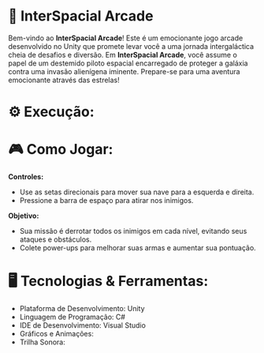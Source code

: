 # 🚀 InterSpacial Arcade

Bem-vindo ao **InterSpacial Arcade**! Este é um emocionante jogo arcade desenvolvido no Unity que promete levar você a uma jornada intergaláctica cheia de desafios e diversão. Em **InterSpacial Arcade**, você assume o papel de um destemido piloto espacial encarregado de proteger a galáxia contra uma invasão alienígena iminente. Prepare-se para uma aventura emocionante através das estrelas!

# ⚙️ Execução:

# 🎮 Como Jogar:

 **Controles:**
   - Use as setas direcionais para mover sua nave para a esquerda e direita.
   - Pressione a barra de espaço para atirar nos inimigos.
 
 **Objetivo:**
   - Sua missão é derrotar todos os inimigos em cada nível, evitando seus ataques e obstáculos.
   - Colete power-ups para melhorar suas armas e aumentar sua pontuação.


# 🖥️ Tecnologias & Ferramentas:

* Plataforma de Desenvolvimento: Unity
* Linguagem de Programação: C#
* IDE de Desenvolvimento: Visual Studio
* Gráficos e Animações: 
* Trilha Sonora: 


 
